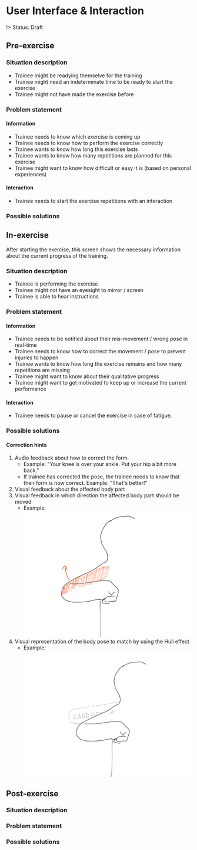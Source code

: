 # User Interface & Interaction
!> Status: Draft

## Pre-exercise

### Situation description
- Trainee might be readying themselve for the training
- Trainee might need an indeterminate time to be ready to start the exercise
- Trainee might not have made the exercise before 

### Problem statement
#### Information
- Trainee needs to know which exercise is coming up
- Trainee needs to know how to perform the exercise correctly
- Trainee wants to know how long this exercise lasts
- Trainee wants to know how many repetitions are planned for this exercise
- Trainee might want to know how difficult or easy it is (based on personal experiences)

#### Interaction 
- Trainee needs to start the exercise repetitions with an interaction

### Possible solutions

## In-exercise
After starting the exercise, this screen shows the necessary information about the current progress of the training.

### Situation description
- Trainee is performing the exercise
- Trainee might not have an eyesight to mirror / screen
- Trainee is able to hear instructions 

### Problem statement
#### Information
- Trainee needs to be notified about their mis-movement / wrong pose in real-time
- Trainee needs to know how to correct the movement / pose to prevent injuries to happen
- Trainee wants to know how long the exercise remains and how many repetitions are missing
- Trainee might want to know about their qualitative progress
- Trainee might want to get motivated to keep up or increase the current performance 

#### Interaction
- Trainee needs to pause or cancel the exercise in case of fatigue.

### Possible solutions

#### Correction hints

1. Audio feedback about how to correct the form. 
	- Example: "Your knee is over your ankle. Put your hip a bit more back."
	- If trainee has corrected the pose, the trainee needs to know that their form is now correct. Example: "That's better!"
2. Visual feedback about the affected body part 
3. Visual feedback in which direction the affected body part should be moved
	- Example: ![Marking of pose with arrow](_media/marking_with_arrow.png ':size=50%')
3. Visual representation of the body pose to match by using the Hull effect
	- Example: ![Hull effect](_media/hull_effect.png ':size=50%')

## Post-exercise

### Situation description

### Problem statement

### Possible solutions